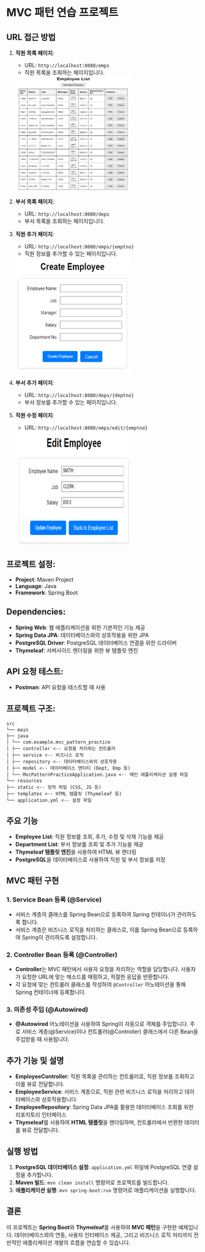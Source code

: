 # MVC 패턴 연습 프로젝트

## URL 접근 방법
1. **직원 목록 페이지**:
    - URL: `http://localhost:8080/emps`
    - 직원 목록을 조회하는 페이지입니다.
    <img src="mvc-pattern-practice\src\main\java\com\example\mvc_pattern_practice\public\images\EmployeeList.png" width="300" height="300"/>

2. **부서 목록 페이지**:
    - URL: `http://localhost:8080/deps`
    - 부서 목록을 조회하는 페이지입니다.

3. **직원 추가 페이지**:
    - URL: `http://localhost:8080/emps/{emptno}`
    - 직원 정보를 추가할 수 있는 페이지입니다.
    <img src="mvc-pattern-practice\src\main\java\com\example\mvc_pattern_practice\public\images\CreateEmployee.png" width="300" height="300"/>

4. **부서 추가 페이지**:
    - URL: `http://localhost:8080/deps/{deptno}`
    - 부서 정보를 추가할 수 있는 페이지입니다.

5. **직원 수정 페이지**:
    - URL: `http://localhost:8080/emps/edit/{emptno}`
    <img src="mvc-pattern-practice\src\main\java\com\example\mvc_pattern_practice\public\images\EditEmployee.png" width="300" height="300"/>

## 프로젝트 설정:
- **Project**: Maven Project
- **Language**: Java
- **Framework**: Spring Boot

## Dependencies:
- **Spring Web**: 웹 애플리케이션을 위한 기본적인 기능 제공
- **Spring Data JPA**: 데이터베이스와의 상호작용을 위한 JPA
- **PostgreSQL Driver**: PostgreSQL 데이터베이스 연결을 위한 드라이버
- **Thymeleaf**: 서버사이드 렌더링을 위한 뷰 템플릿 엔진

## API 요청 테스트:
- **Postman**: API 요청을 테스트할 때 사용

## 프로젝트 구조:
```
src
└── main
├── java
│ └── com.example.mvc_pattern_practice
│ ├── controller <-- 요청을 처리하는 컨트롤러
│ ├── service <-- 비즈니스 로직
│ ├── repository <-- 데이터베이스와의 상호작용
│ ├── model <-- 데이터베이스 엔티티 (Dept, Emp 등)
│ └── MvcPatternPracticeApplication.java <-- 메인 애플리케이션 실행 파일
└── resources
├── static <-- 정적 파일 (CSS, JS 등)
├── templates <-- HTML 템플릿 (Thymeleaf 등)
└── application.yml <-- 설정 파일
```

## 주요 기능
- **Employee List**: 직원 정보를 조회, 추가, 수정 및 삭제 기능을 제공
- **Department List**: 부서 정보를 조회 및 추가 기능을 제공
- **Thymeleaf 템플릿 엔진**을 사용하여 HTML 뷰 렌더링
- **PostgreSQL**을 데이터베이스로 사용하여 직원 및 부서 정보를 저장

## MVC 패턴 구현

### 1. **Service Bean 등록 (@Service)**
- 서비스 계층의 클래스를 Spring Bean으로 등록하여 Spring 컨테이너가 관리하도록 합니다.
- 서비스 계층은 비즈니스 로직을 처리하는 클래스로, 이를 Spring Bean으로 등록하여 Spring이 관리하도록 설정합니다.

### 2. **Controller Bean 등록 (@Controller)**
- **Controller**는 MVC 패턴에서 사용자 요청을 처리하는 역할을 담당합니다. 사용자가 요청한 URL에 맞는 메소드를 매핑하고, 적절한 응답을 반환합니다.
- 각 요청에 맞는 컨트롤러 클래스를 작성하여 `@Controller` 어노테이션을 통해 Spring 컨테이너에 등록합니다.

### 3. **의존성 주입 (@Autowired)**
- **@Autowired** 어노테이션을 사용하여 Spring이 자동으로 객체를 주입합니다. 주로 서비스 계층(@Service)이나 컨트롤러(@Controller) 클래스에서 다른 Bean을 주입받을 때 사용됩니다.

## 추가 기능 및 설명
- **EmployeeController**: 직원 목록을 관리하는 컨트롤러로, 직원 정보를 조회하고 이를 뷰로 전달합니다.
- **EmployeeService**: 서비스 계층으로, 직원 관련 비즈니스 로직을 처리하고 데이터베이스와 상호작용합니다.
- **EmployeeRepository**: Spring Data JPA를 활용한 데이터베이스 조회를 위한 리포지토리 인터페이스
- **Thymeleaf**를 사용하여 **HTML 템플릿**을 렌더링하며, 컨트롤러에서 반환한 데이터를 뷰로 전달합니다.

## 실행 방법
1. **PostgreSQL 데이터베이스 설정**: `application.yml` 파일에 PostgreSQL 연결 설정을 추가합니다.
2. **Maven 빌드**: `mvn clean install` 명령어로 프로젝트를 빌드합니다.
3. **애플리케이션 실행**: `mvn spring-boot:run` 명령어로 애플리케이션을 실행합니다.

## 결론
이 프로젝트는 **Spring Boot**와 **Thymeleaf**를 사용하여 **MVC 패턴**을 구현한 예제입니다. 데이터베이스와의 연동, 사용자 인터페이스 제공, 그리고 비즈니스 로직 처리까지 전반적인 애플리케이션 개발의 흐름을 연습할 수 있습니다.

